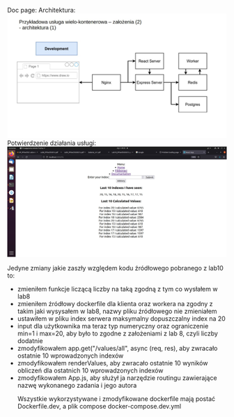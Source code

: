 Doc page:
Architektura:
<img src="/projekt/image/doc.jpg">
Potwierdzenie działania usługi:
<img src="/projekt/image/work.jpg">


Jedyne zmiany jakie zaszły względem kodu źródłowego pobranego z lab10 to:
      <ul>
        <li> zmieniłem funkcje liczącą liczby na taką zgodną z tym co wysłałem w lab8 </li>
        <li> zmieniłem źródłowy dockerfile dla klienta oraz workera na zgodny z takim jaki wysysałem w lab8, nazwy pliku źródłowego nie zmieniałem</li>
        <li> ustawiłem w pliku index serwera maksymalny dopuszczalny index na 20</li>
        <li> input dla użytkownika ma teraz typ numeryczny oraz ograniczenie min=1 i max=20, aby było to zgodne z założeniami z lab 8, czyli liczby dodatnie </li>
        <li> zmodyfikowałem app.get("/values/all", async (req, res), aby zwracało ostatnie 10 wprowadzonych indexów</li>
        <li> zmodyfikowałem renderValues, aby zwracało ostatnie 10 wyników obliczeń dla ostatnich 10 wprowadzonych indexów</li>
        <li> zmodyfikowałem App.js, aby służył ja narzędzie routingu zawierające nazwę wykonanego zadania i jego autora</li>

Wszystkie wykorzystywane i zmodyfikowane dockerfile mają postać Dockerfile.dev, a plik compose docker-compose.dev.yml
